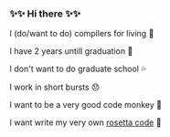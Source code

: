 ### ✨✨ Hi there ✨✨

I (do/want to do) compilers for living :snake:

I have 2 years untill graduation :peach:

I don't want to do graduate school :sweat_drops:

I work in short bursts :disappointed:

I want to be a very good code monkey :monkey:

I want write my very own [rosetta code](http://www.rosettacode.org/wiki/Rosetta_Code) :saxophone:
